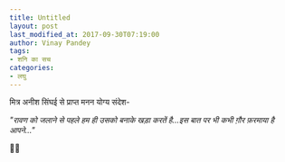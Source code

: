 ```yaml
---
title: Untitled
layout: post
last_modified_at: 2017-09-30T07:19:00
author: Vinay Pandey
tags:
- शनि का सच
categories:
- लघु
---
```

मित्र अनीश सिंघई से प्राप्त मनन योग्य संदेश- 

*"रावण को जलाने से पहले हम ही उसको बनाके खड़ा करतें है...इस बात पर भी कभी ग़ौर फ़रमाया है आपने..."*

🙏🙏


